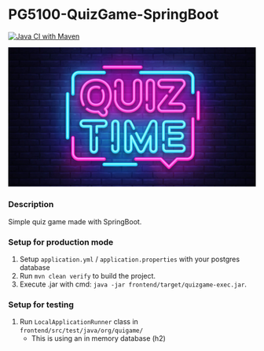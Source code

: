 # PG5100-QuizGame-SpringBoot

[![Java CI with Maven](https://github.com/magnuen2k/PG5100-QuizGame-SpringBoot/actions/workflows/maven.yml/badge.svg)](https://github.com/magnuen2k/PG5100-QuizGame-SpringBoot/actions/workflows/maven.yml)

![](doc/img/quiz-time.jpeg  "Quiz Time Image")

### Description
Simple quiz game made with SpringBoot. 

### Setup for production mode
1. Setup `application.yml` / `application.properties` with your postgres database
2. Run `mvn clean verify` to build the project.
3. Execute .jar with cmd: `java -jar frontend/target/quizgame-exec.jar`.

### Setup for testing
1. Run `LocalApplicationRunner` class in `frontend/src/test/java/org/quigame/`
    * This is using an in memory database (h2)
